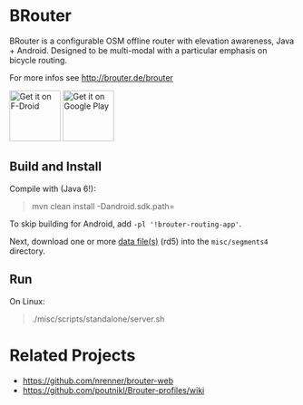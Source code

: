 BRouter
=======

BRouter is a configurable OSM offline router with elevation awareness, Java + Android. Designed to be multi-modal with a particular emphasis on bicycle routing.

For more infos see http://brouter.de/brouter

<a href="https://f-droid.org/packages/btools.routingapp" target="_blank">
<img src="https://f-droid.org/badge/get-it-on.png" alt="Get it on F-Droid" height="90"/></a>
<a href="https://play.google.com/store/apps/details?id=btools.routingapp" target="_blank">
<img src="https://play.google.com/intl/en_us/badges/images/generic/en-play-badge.png" alt="Get it on Google Play" height="90"/></a>


## Build and Install

Compile with (Java 6!):

> mvn clean install -Dandroid.sdk.path=<your-sdk-path>

To skip building for Android, add ``-pl '!brouter-routing-app'``.

Next, download one or more [data file(s)](http://brouter.de/brouter/segments4/) (rd5) into the ``misc/segments4`` directory.

## Run

On Linux:
> ./misc/scripts/standalone/server.sh


Related Projects
================

* https://github.com/nrenner/brouter-web
* https://github.com/poutnikl/Brouter-profiles/wiki
